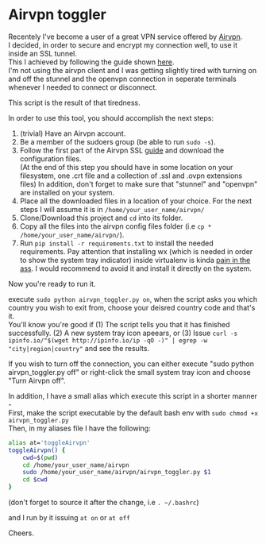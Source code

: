 # Airvpn toggler

Recentely I've become a user of a great VPN service offered by [Airvpn](https://airvpn.org/).  
I decided, in order to secure and encrypt my connection well, to use it inside an SSL tunnel.  
This I achieved by following the guide shown [here](https://airvpn.org/ssl/).  
I'm not using the airvpn client and I was getting slightly tired with turning on and off
the stunnel and the openvpn connection in seperate terminals whenever I needed to connect or disconnect.  

This script is the result of that tiredness.  

In order to use this tool, you should accomplish the next steps:  
1. (trivial) Have an Airvpn account.  
2. Be a member of the sudoers group (be able to run ```sudo -s```).  
3. Follow the first part of the Airvpn SSL [guide](https://airvpn.org/ssl/) and download the configuration files.  
   (At the end of this step you should have in some location on your filesystem, one .crt file and a collection of .ssl and .ovpn extensions files) 
   In addition, don't forget to make sure that "stunnel" and "openvpn" are installed on your system.  
4. Place all the downloaded files in a location of your choice. For the next steps I will assume it is in ```/home/your_user_name/airvpn/```   
5. Clone/Download this project and ```cd``` into its folder.  
6. Copy all the files into the airvpn config files folder (i.e ```cp * /home/your_user_name/airvpn/```).  
7. Run ```pip install -r requirements.txt``` to install the needed requirements. Pay attention that installing wx (which is needed in order to show the 
system tray indicator) inside virtualenv is kinda [pain in the ass](http://www.thebrokendesk.com/post/using-wx-python-in-a-virtual-environment/). I would
recommend to avoid it and install it directly on the system.  
  
  
Now you're ready to run it.  

execute ```sudo python airvpn_toggler.py on```, when the script asks you which country you wish to exit from, choose your deisred
country code and that's it.  
You'll know you're good if (1) The script tells you that it has finished successfully. (2) A new system tray icon apeears,
or (3) Issue ```curl -s ipinfo.io/"$(wget http://ipinfo.io/ip -qO -)" | egrep -w "city|region|country"``` and see the results.  

If you wish to turn off the connection, you can either execute "sudo python airvpn_toggler.py off" or right-click the small
system tray icon and choose "Turn Airvpn off".  

In addition, I have a small alias which execute this script in a shorter manner -  
First, make the script executable by the default bash env with ```sudo chmod +x airvpn_toggler.py```  
Then, in my aliases file I have the following:  

```bash
alias at='toggleAirvpn'
toggleAirvpn() {  
    cwd=$(pwd)  
    cd /home/your_user_name/airvpn  
    sudo /home/your_user_name/airvpn/airvpn_toggler.py $1  
    cd $cwd  
}
```  
  
(don't forget to source it after the change, i.e ```. ~/.bashrc```)  

and I run by it issuing ```at on``` or ```at off```
  
Cheers.
